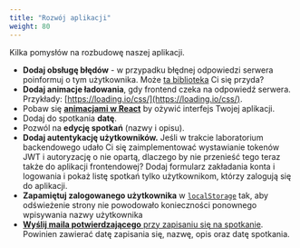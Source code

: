 ```yaml
---
title: "Rozwój aplikacji"
weight: 80
---
```


Kilka pomysłów na rozbudowę naszej aplikacji.
* **Dodaj obsługę błędów** - w przypadku błędnej odpowiedzi serwera poinformuj o tym użytkownika. Może [ta biblioteka](https://fkhadra.github.io/react-toastify/introduction/) Ci się przyda?
* **Dodaj animacje ładowania**, gdy frontend czeka na odpowiedź serwera. Przykłady: [https://loading.io/css/](https://loading.io/css/).
* Pobaw się [**animacjami w React**](https://github.com/pmndrs/react-spring) by ożywić
  interfejs Twojej aplikacji.
* Dodaj do spotkania **datę**.
* Pozwól na **edycję spotkań** (nazwy i opisu).
* **Dodaj autentykację użytkowników.** Jeśli w trakcie laboratorium backendowego udało Ci się zaimplementować wystawianie
  tokenów
  JWT i autoryzację o nie opartą, dlaczego by nie przenieść tego teraz także do aplikacji
  frontendowej? Dodaj formularz zakładania konta i logowania i pokaż listę spotkań
  tylko użytkownikom, którzy zalogują się do aplikacji.
* **Zapamiętuj zalogowanego użytkownika**
  w [`localStorage`](https://developer.mozilla.org/en-US/docs/Web/API/Window/localStorage)
  tak, aby odświeżenie strony nie powodowało konieczności ponownego wpisywania nazwy użytkownika
* [**Wyślij maila potwierdzającego** przy zapisaniu się na spotkanie](http://www.baeldung.com/spring-email).
  Powinien zawierać datę zapisania się, nazwę, opis oraz datę spotkania.
